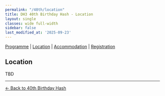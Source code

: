 ```yaml
---
permalink: "/40th/location"
title: DH3 40th Birthday Hash - Location
layout: single
classes: wide full-width
sidebar: false
last_modified_at: '2025-09-23'
---
```


[Programme](/40th/programme) | [Location](#location) | [Accommodation](/40th/accommodation) | [Registration](/40th/registration)

## Location

TBD

---

[← Back to 40th Birthday Hash](/40th)